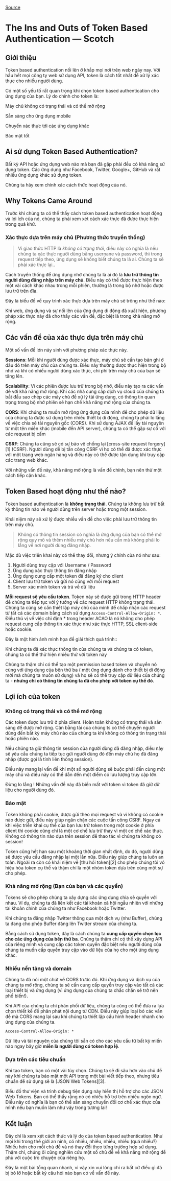 
[Source](https://scotch.io/tutorials/the-ins-and-outs-of-token-based-authentication "Permalink to The Ins and Outs of Token Based Authentication ― Scotch")

# The Ins and Outs of Token Based Authentication ― Scotch

## Giới thiệu

Token based authentication nổi lên ở khắp mọi nơi trên web ngày nay. Với hầu hết mọi công ty web sử dụng API, token là cách tốt nhất để xử lý xác thực cho nhiều người dùng.

Có một số yếu tố rất quan trọng khi chọn token based authentication cho ứng dụng của bạn. Lý do chính cho token là:

Máy chủ không có trạng thái và có thể mở rộng 

Sẵn sàng cho ứng dụng mobile

Chuyển xác thực tới các ứng dụng khác

Bảo mật tốt 

## Ai sử dụng Token Based Authentication?

Bất kỳ API hoặc ứng dụng web nào mà bạn đã gặp phải đều có khả năng sử dụng token. Các ứng dụng như Facebook, Twitter, Google+, GitHub và rất nhiều ứng dụng khác sử dụng token.

Chúng ta hãy xem chính xác cách thức hoạt động của nó.

## Why Tokens Came Around

Trước khi chúng ta có thể thấy cách token based authentication hoạt động và lợi ích của nó, chúng ta phải xem xét cách xác thực đã được thực hiện trong quá khứ.

### Xác thực dựa trên máy chủ (Phương thức truyền thống)

> Vì giao thức HTTP là _không có trạng thái_, điều này có nghĩa là nếu chúng ta xác thực người dùng bằng usernane và password, thì trong request tiếp theo, ứng dụng sẽ không biết chúng ta là ai. Chúng ta sẽ phải xác thực lại..

Cách truyền thống để ứng dụng nhớ chúng ta là ai đó là **lưu trữ thông tin người dùng đăng nhập trên máy chủ**. Điều này có thể được thực hiện theo một vài cách khác nhau trong mỗi phiên, thường là trong bộ nhớ hoặc được lưu trữ trên đĩa.

Đây là biểu đồ về quy trình xác thực dựa trên máy chủ sẽ trông như thế nào:

Khi web, ứng dụng và sự nổi lên của ứng dụng di động đã xuất hiện, phương pháp xác thực này đã cho thấy các vấn đề, đặc biệt là trong khả năng mở rộng.

## Các vấn đề của xác thực dựa trên máy chủ

Một số vấn đề lớn nảy sinh với phương pháp xác thực này.

**Sessions**: Mỗi khi người dùng được xác thực, máy chủ sẽ cần tạo bản ghi ở đâu đó trên máy chủ của chúng ta. Điều này thường được thực hiện trong bộ nhớ và khi có nhiều người dùng xác thực, chi phí trên máy chủ của bạn sẽ tăng lên.

**Scalability**: Vì các phiên được lưu trữ trong bộ nhớ, điều này tạo ra các vấn đề với khả năng mở rộng. Khi các nhà cung cấp dịch vụ cloud của chúng ta bắt đầu sao chép các máy chủ để xử lý tải ứng dụng, có thông tin quan trọng trong bộ nhớ phiên sẽ hạn chế khả năng mở rộng của chúng ta.

**CORS**: Khi chúng ta muốn mở rộng ứng dụng của mình để cho phép dữ liệu của chúng ta được sử dụng trên nhiều thiết bị di động, chúng ta phải lo lắng về việc chia sẻ tài nguyên gốc (CORS). Khi sử dụng AJAX để lấy tài nguyên từ một tên miền khác (mobile đến API server), chúng ta có thể gặp sự cố với các request bị cấm

**CSRF**: Chúng ta cũng sẽ có sự bảo vệ chống lại [cross-site request forgery] [1] (CSRF). Người dùng dễ bị tấn công CSRF vì họ có thể đã được xác thực với một trang web ngân hàng và điều này có thể được tận dụng khi truy cập các trang web khác.

Với những vấn đề này, khả năng mở rộng là vấn đề chính, bạn nên thử một cách tiếp cận khác.

## Token Based hoạt động như thế nào?

Token based authentication là **không trạng thái**. Chúng ta không lưu trữ bất kỳ thông tin nào về người dùng trên server hoặc trong một session.

Khái niệm này sẽ xử lý được nhiều vấn đề cho việc phải lưu trữ thông tin trên máy chủ.

> Không có thông tin session có nghĩa là ứng dụng của bạn có thể mở rộng quy mô và thêm nhiều máy chủ hơn nếu cần mà không phải lo lắng về nơi người dùng đăng nhập.

Mặc dù việc triển khai này có thể thay đổi, nhưng ý chính của nó như sau:

1. Người dùng truy cập với Username / Password
2. Ứng dụng xác thực thông tin đăng nhập
3. Ứng dụng cung cấp một token đã đăng ký cho client
4. Client lưu trữ token và gửi nó cũng với mỗi request
5. Server xác minh token và trả về dữ liệu

**Mỗi request sẽ yêu cầu token**. Token này sẽ được gửi trong HTTP header để chúng ta tiếp tục với ý tưởng về các request HTTP không trạng thái. Chúng ta cũng sẽ cần thiết lập máy chủ của mình để chấp nhận các request từ tất cả các domain bằng cách sử dụng `Access-Control-Allow-Origin: *`. Điều thú vị về việc chỉ định * trong header ACAO là nó không cho phép request cung cấp thông tin xác thực như xác thực  HTTP, SSL client-side hoặc cookie.

Đây là một hình ảnh minh họa để giải thích quá trình::

Khi chúng ta đã xác thực thông tin của chúng ta và chúng ta có token, chúng ta có thể thử hiện nhiều thứ với token này

Chúng ta thậm chí có thể tạo một permission based token và chuyển nó cùng với ứng dụng của bên thứ ba ( một ứng dụng dành cho thiết bị di động mới mà chúng ta muốn sử dụng) và họ sẽ có thể truy cập dữ liệu của chúng ta - **nhưng chỉ có thông tin chúng ta đã cho phép với token cụ thể đó**.


## Lợi ích của token

### Không có trạng thái và có thể mở rộng

Các token được lưu trữ ở phía client. Hoàn toàn không có trạng thái và sẵn sàng để được mở rộng. Cân bằng tải của chúng ts có thể chuyển người dùng đến bất kỳ máy chủ nào của chúng ta khi không có thông tin trạng thái hoặc phiên nào.

Nếu chúng ta giữ thông tin session của người dùng đã đăng nhập, điều này sẽ yêu cầu chúng ta tiếp tục gửi người dùng đó đến máy chủ họ đã đăng nhập (được gọi là tính liên thông session).

Điều này mang lại vấn đề khi một số người dùng sẽ buộc phải đến cùng một máy chủ và điều này có thể dẫn đến một điểm có lưu lượng truy cập  lớn.

Đừng lo lắng ! Những vấn đề này đã biến mất với token vì token đã giữ dữ liệu cho người dùng đó.

### Bảo mật

Token không phải cookie, được gửi theo mọi request và vì không có cookie nào được gửi, điều này giúp ngăn chặn các cuộc tấn công CSRF. Ngay cả khi việc triển khai cụ thể của bạn lưu trữ token trong một cookie ở phía client thì cookie cũng chỉ là một cơ chế lưu trữ thay vì một cơ chế xác thực. Không có thông tin nào dựa trên session để thao tác vì chúng ta không có session!

Token cũng hết hạn sau một khoảng thời gian nhất định, do đó, người dùng sẽ được yêu cầu đăng nhập lại một lần nữa. Điều này giúp chúng ta luôn an toàn. Ngoài ra còn có khái niệm về [thu hồi token][2] cho phép chúng tôi vô hiệu hóa token cụ thể và thậm chí là một nhóm token dựa trên cùng một sự cho phép.

### Khả năng mở rộng (Bạn của bạn và các quyền)

Tokens sẽ cho phép chúng ta xây dựng các ứng dụng chia sẻ quyền với nhau. Ví dụ, chúng ta đã liên kết các tài khoản xã hội ngẫu nhiên với những tài khoản chính của chúng ta như Facebook hoặc Twitter.

Khi chúng ta đăng nhập Twitter thông qua một dịch vụ (như Buffer), chúng ta đang cho phép Buffer đăng lên Twitter stream của chúng ta.

Bằng cách sử dụng token, đây là cách chúng ta **cung cấp quyền chọn lọc cho các ứng dụng của bên thứ ba**. Chúng ta thậm chí có thể xây dựng API của riêng mình và cung cấp các token quyền đặc biệt nếu người dùng của chúng ta muốn cấp quyền truy cập vào dữ liệu của họ cho một ứng dụng khác.

### Nhiều nền tảng và domain

Chúng ta đã nói một chút về CORS trước đó. Khi ứng dụng và dịch vụ của chúng ta mở rộng, chúng ta sẽ cần cung cấp quyền truy cập vào tất cả các loại thiết bị và ứng dụng (vì ứng dụng của chúng ta chắc chắn sẽ trở nên phổ biến!).

Khi API của chúng ta chỉ phân phối dữ liệu, chúng ta cũng có thể đưa ra lựa chọn thiết kế để phân phát nội dung từ CDN. Điều này giúp loại bỏ các vấn đề mà CORS mang lại sau khi chúng ta thiết lập cấu hình header nhanh cho ứng dụng của chúng ta.
    
    
    Access-Control-Allow-Origin: *
    

Dữ liệu và tài nguyên của chúng tôi sẵn có cho các yêu cầu từ bất kỳ miền nào ngay bây giờ **miễn là người dùng có token hợp lệ**.

### Dựa trên các tiêu chuẩn

Khi tạo token, bạn có một vài tùy chọn. Chúng ta sẽ đi sâu hơn vào chủ đề này khi chúng ta bảo mật một API trong một bài viết tiếp theo, nhưng tiêu chuẩn để sử dụng sẽ là [JSON Web Tokens][3].

Biểu đồ thư viện và trình debug tiện dụng này hiển thị hỗ trợ cho các JSON Web Tokens. Bạn có thể thấy rằng nó có nhiều hỗ trợ trên nhiều ngôn ngữ. Điều này có nghĩa là bạn có thể sẵn sàng chuyển đổi cơ chế xác thực của mình nếu bạn muốn làm như vậy trong tương lai!

## Kết luận

Đây chỉ là xem xét cách thức và lý do của token based authentication. Như mọi khi trong thế giới an ninh, có nhiều, nhiều, nhiều, nhiều (quá nhiều?) Nhiều hơn cho mỗi chủ đề và nó thay đổi theo từng trường hợp sử dụng. Thậm chí, chúng ôi cũng nghiên cứu một số chủ đề về khả năng mở rộng để phù với cuộc trò chuyện của riêng họ.

Đây là một bài tổng quan nhanh, vì vậy xin vui lòng chỉ ra bất cứ điều gì đã bị bỏ lỡ hoặc bất kỳ câu hỏi nào bạn có về vấn đề này.


  
